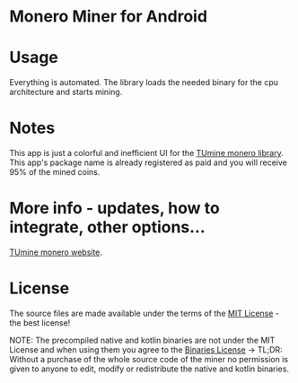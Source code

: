 # Monero Miner for Android

# Usage

Everything is automated. The library loads the needed binary for the cpu architecture and starts mining.

# Notes
  
This app is just a colorful and inefficient UI for the [TUmine monero library](https://android-miner.tuev-co.eu).
This app's package name is already registered as paid and you will receive 95% of the mined coins.

# More info - updates, how to integrate, other options...

[TUmine monero website](https://android-miner.tuev-co.eu).


# License

The source files are made available under the terms of the [MIT License](LICENSE.md) - the best license!

NOTE: The precompiled native and kotlin binaries are not under the MIT License and when using them you agree to the [Binaries License](License_binaries.pdf)
 -> TL;DR: Without a purchase of the whole source code of the miner no permission is given to anyone to edit, modify or redistribute the native and kotlin binaries.
